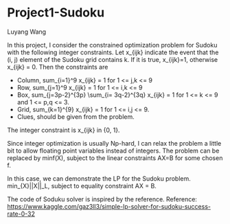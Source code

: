 # Project1-Sudoku
Luyang Wang

In this project, I consider the constrained optimization problem for Sudoku with the following integer constraints. 
Let x_{ijk} indicate the event that the (i, j) element of the Sudoku grid contains k. If it is true, x_{ijk}=1, otherwise x_{ijk} = 0.  Then the constraints are 

- Column, sum_{i=1}^9 x_{ijk} = 1 for 1 <= j,k <= 9
- Row, sum_{j=1}^9 x_{ijk} = 1 for 1 <= i,k <= 9
- Box, sum_{j=3p-2}^{3p} \sum_{i= 3q-2}^{3q} x_{ijk} = 1 for 1 <= k <= 9 and 1 <= p,q <= 3. 
-  Grid, sum_{k=1}^{9} x_{ijk} = 1 for 1 <= i,j <= 9. 
- Clues, should be given from the problem.

The integer constraint is x_{ijk} in {0, 1}. 

Since integer optimization is usually Np-hard, I can relax the problem a little bit to allow floating point variables instead of integers. The problem can be replaced by minf(X), subject to the linear constraints AX=B for some chosen f. 

In this case, we can demonstrate the LP for the Sudoku problem. min_{X}||X||_L, subject to equality constraint AX = B. 

The code of Soduku solver is inspired by the reference. 
Reference:
https://www.kaggle.com/gaz3ll3/simple-lp-solver-for-sudoku-success-rate-0-32
